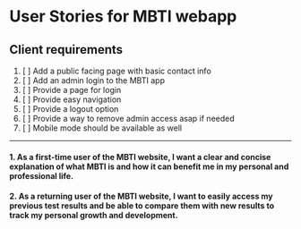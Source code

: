 # User Stories for MBTI webapp

## Client requirements
1. [ ] Add a public facing page with basic contact info
2. [ ] Add an admin login to the MBTI app
3. [ ] Provide a page for login
4. [ ] Provide easy navigation
5. [ ] Provide a logout option
6. [ ] Provide a way to remove admin access asap if needed
7. [ ] Mobile mode should be available as well
---------------

#### 1. As a first-time user of the MBTI website, I want a clear and concise explanation of what MBTI is and how it can benefit me in my personal and professional life.

#### 2. As a returning user of the MBTI website, I want to easily access my previous test results and be able to compare them with new results to track my personal growth and development.








<!-- ### 3. [ ] As an MBTI enthusiast, I want to be able to connect with other like-minded individuals through forums or online communities where I can discuss my personality type and learn from others.

### 4. [ ] As a career seeker, I want to be able to access resources and advice tailored to my specific MBTI personality type to help me find the best career path for my strengths and weaknesses.

### 5. [ ] As a team leader, I want to be able to use MBTI to better understand and communicate with my team members, in order to improve collaboration, productivity and job satisfaction.

### 6. [ ] As a teacher or educator, I want to be able to access resources and lesson plans that incorporate MBTI to help my students understand themselves and others better, and to help them learn more effectively.

### 7. [ ] As a parent or guardian, I want to be able to access resources and advice on how to best support and communicate with my child based on their MBTI personality type.

### 8. [ ] As a researcher or academic, I want to be able to access the latest scientific research and theories related to MBTI, as well as data and statistics related to personality types and traits. -->